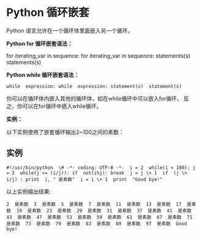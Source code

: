 Python 循环嵌套
===========

Python 语言允许在一个循环体里面嵌入另一个循环。

**Python for 循环嵌套语法：**

for  iterating_var  in  sequence: for  iterating_var  in  sequence: statements(s)  statements(s)

**Python while 循环嵌套语法：**
```
while  expression: while  expression: statement(s)  statement(s)
```
你可以在循环体内嵌入其他的循环体，如在while循环中可以嵌入for循环， 反之，你可以在for循环中嵌入while循环。

**实例：**

以下实例使用了嵌套循环输出2~100之间的素数：

实例
--
```
#!/usr/bin/python  \# -*- coding: UTF-8 -*-  i = 2  while(i < 100): j = 2  while(j <= (i/j)): if  not(i%j): break  j = j \+ 1  if  (j \> i/j) : print  i, " 是素数"  i = i \+ 1  print  "Good bye!"
```
以上实例输出结果:
```
2  是素数  3  是素数  5  是素数  7  是素数  11  是素数  13  是素数  17  是素数  19  是素数  23  是素数  29  是素数  31  是素数  37  是素数  41  是素数  43  是素数  47  是素数  53  是素数  59  是素数  61  是素数  67  是素数  71  是素数  73  是素数  79  是素数  83  是素数  89  是素数  97  是素数  Good bye!
```